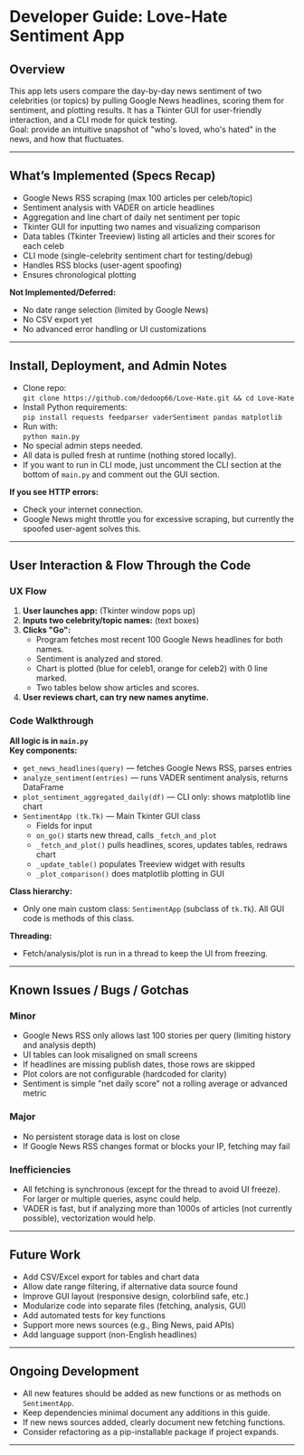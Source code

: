 # Developer Guide: Love-Hate Sentiment App

## Overview

This app lets users compare the day-by-day news sentiment of two celebrities (or topics) by pulling Google News headlines, scoring them for sentiment, and plotting results. It has a Tkinter GUI for user-friendly interaction, and a CLI mode for quick testing.  
Goal: provide an intuitive snapshot of "who's loved, who's hated" in the news, and how that fluctuates.

---

## What’s Implemented (Specs Recap)

- Google News RSS scraping (max 100 articles per celeb/topic)
- Sentiment analysis with VADER on article headlines
- Aggregation and line chart of daily net sentiment per topic
- Tkinter GUI for inputting two names and visualizing comparison
- Data tables (Tkinter Treeview) listing all articles and their scores for each celeb
- CLI mode (single-celebrity sentiment chart for testing/debug)
- Handles RSS blocks (user-agent spoofing)
- Ensures chronological plotting

**Not Implemented/Deferred:**
- No date range selection (limited by Google News)
- No CSV export yet
- No advanced error handling or UI customizations

---

## Install, Deployment, and Admin Notes

- Clone repo:  
  `git clone https://github.com/dedoop66/Love-Hate.git && cd Love-Hate`
- Install Python requirements:  
  `pip install requests feedparser vaderSentiment pandas matplotlib`
- Run with:  
  `python main.py`
- No special admin steps needed.  
- All data is pulled fresh at runtime (nothing stored locally).
- If you want to run in CLI mode, just uncomment the CLI section at the bottom of `main.py` and comment out the GUI section.

**If you see HTTP errors:**
- Check your internet connection.
- Google News might throttle you for excessive scraping, but currently the spoofed user-agent solves this.

---

## User Interaction & Flow Through the Code

### UX Flow

1. **User launches app:** (Tkinter window pops up)
2. **Inputs two celebrity/topic names:** (text boxes)
3. **Clicks "Go":**
    - Program fetches most recent 100 Google News headlines for both names.
    - Sentiment is analyzed and stored.
    - Chart is plotted (blue for celeb1, orange for celeb2) with 0 line marked.
    - Two tables below show articles and scores.
4. **User reviews chart, can try new names anytime.**

### Code Walkthrough

**All logic is in `main.py`**  
**Key components:**
- `get_news_headlines(query)` — fetches Google News RSS, parses entries
- `analyze_sentiment(entries)` — runs VADER sentiment analysis, returns DataFrame
- `plot_sentiment_aggregated_daily(df)` — CLI only: shows matplotlib line chart
- `SentimentApp (tk.Tk)` — Main Tkinter GUI class
    - Fields for input
    - `on_go()` starts new thread, calls `_fetch_and_plot`
    - `_fetch_and_plot()` pulls headlines, scores, updates tables, redraws chart
    - `_update_table()` populates Treeview widget with results
    - `_plot_comparison()` does matplotlib plotting in GUI

**Class hierarchy:**  
- Only one main custom class: `SentimentApp` (subclass of `tk.Tk`). All GUI code is methods of this class.

**Threading:**  
- Fetch/analysis/plot is run in a thread to keep the UI from freezing.

---

## Known Issues / Bugs / Gotchas

### Minor
- Google News RSS only allows last 100 stories per query (limiting history and analysis depth)
- UI tables can look misaligned on small screens
- If headlines are missing publish dates, those rows are skipped
- Plot colors are not configurable (hardcoded for clarity)
- Sentiment is simple "net daily score"  not a rolling average or advanced metric

### Major
- No persistent storage data is lost on close
- If Google News RSS changes format or blocks your IP, fetching may fail

### Inefficiencies
- All fetching is synchronous (except for the thread to avoid UI freeze). For larger or multiple queries, async could help.
- VADER is fast, but if analyzing more than 1000s of articles (not currently possible), vectorization would help.

---

## Future Work

- Add CSV/Excel export for tables and chart data
- Allow date range filtering, if alternative data source found
- Improve GUI layout (responsive design, colorblind safe, etc.)
- Modularize code into separate files (fetching, analysis, GUI)
- Add automated tests for key functions
- Support more news sources (e.g., Bing News, paid APIs)
- Add language support (non-English headlines)

---

## Ongoing Development

- All new features should be added as new functions or as methods on `SentimentApp`.
- Keep dependencies minimal document any additions in this guide.
- If new news sources added, clearly document new fetching functions.
- Consider refactoring as a pip-installable package if project expands.

---

